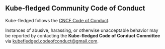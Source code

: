 ## Kube-fledged Community Code of Conduct 

Kube-fledged follows the [CNCF Code of Conduct](https://github.com/cncf/foundation/blob/master/code-of-conduct.md).

Instances of abusive, harassing, or otherwise unacceptable behavior may be reported by contacting
the **Kube-fledged Code of Conduct Committee** via <kubefledged.codeofconduct@gmail.com>.
